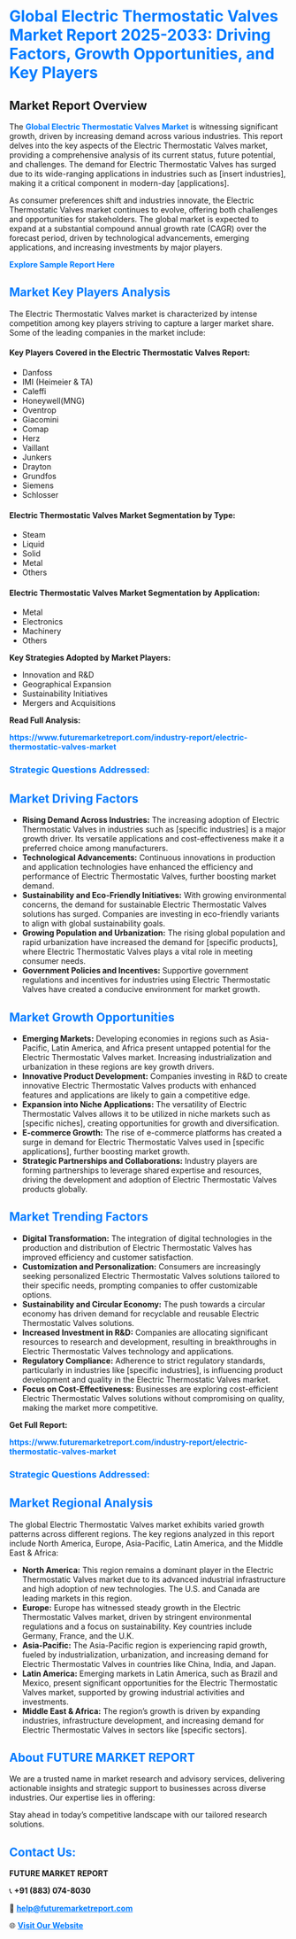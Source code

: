 <h1 style="color: #007BFF;">Global Electric Thermostatic Valves Market Report 2025-2033: Driving Factors, Growth Opportunities, and Key Players</h1>

<section id="overview">
<h2>Market Report Overview</h2>
<p>The <a href="https://www.futuremarketreport.com/industry-report/electric-thermostatic-valves-market" style="color: #007BFF; text-decoration: none;"><strong>Global Electric Thermostatic Valves Market</strong></a> is witnessing significant growth, driven by increasing demand across various industries. This report delves into the key aspects of the Electric Thermostatic Valves market, providing a comprehensive analysis of its current status, future potential, and challenges. The demand for Electric Thermostatic Valves has surged due to its wide-ranging applications in industries such as [insert industries], making it a critical component in modern-day [applications].</p>
<p>As consumer preferences shift and industries innovate, the Electric Thermostatic Valves market continues to evolve, offering both challenges and opportunities for stakeholders. The global market is expected to expand at a substantial compound annual growth rate (CAGR) over the forecast period, driven by technological advancements, emerging applications, and increasing investments by major players.</p>
</section>

<section id="overview">
<p><a href="https://www.futuremarketreport.com/request-sample/reportId=86295" style="color: #007BFF; text-decoration: none;"><strong>Explore Sample Report Here</strong></a></p>
</section>

<section id="key-players">
<h2 style="color: #007BFF;">Market Key Players Analysis</h2>
<p>The Electric Thermostatic Valves market is characterized by intense competition among key players striving to capture a larger market share. Some of the leading companies in the market include:</p>
<h4>Key Players Covered in the Electric Thermostatic Valves Report:</h4>
<ul><li>Danfoss</li><li>IMI (Heimeier &amp; TA)</li><li>Caleffi</li><li>Honeywell(MNG)</li><li>Oventrop</li><li>Giacomini</li><li>Comap</li><li>Herz</li><li>Vaillant</li><li>Junkers</li><li>Drayton</li><li>Grundfos</li><li>Siemens</li><li>Schlosser</li></ul>
<h4>Electric Thermostatic Valves Market Segmentation by Type:</h4>
<ul><li>Steam</li><li>Liquid</li><li>Solid</li><li>Metal</li><li>Others</li></ul>

<h4>Electric Thermostatic Valves Market Segmentation by Application:</h4>
<ul><li>Metal</li><li>Electronics</li><li>Machinery</li><li>Others</li></ul>
<p><strong>Key Strategies Adopted by Market Players:</strong></p>
<ul>
<li>Innovation and R&D</li>
<li>Geographical Expansion</li>
<li>Sustainability Initiatives</li>
<li>Mergers and Acquisitions</li>
</ul>
</section>

<section>
<p><strong>Read Full Analysis: </strong></p><a href="https://www.futuremarketreport.com/industry-report/electric-thermostatic-valves-market" style="color: #007BFF; text-decoration: none;"><strong>https://www.futuremarketreport.com/industry-report/electric-thermostatic-valves-market</strong></a>
<h3 style="color: #007BFF;">Strategic Questions Addressed:</h3>
</section>

<section id="driving-factors">
<h2 style="color: #007BFF;">Market Driving Factors</h2>
<ul>
<li><strong>Rising Demand Across Industries:</strong> The increasing adoption of Electric Thermostatic Valves in industries such as [specific industries] is a major growth driver. Its versatile applications and cost-effectiveness make it a preferred choice among manufacturers.</li>
<li><strong>Technological Advancements:</strong> Continuous innovations in production and application technologies have enhanced the efficiency and performance of Electric Thermostatic Valves, further boosting market demand.</li>
<li><strong>Sustainability and Eco-Friendly Initiatives:</strong> With growing environmental concerns, the demand for sustainable Electric Thermostatic Valves solutions has surged. Companies are investing in eco-friendly variants to align with global sustainability goals.</li>
<li><strong>Growing Population and Urbanization:</strong> The rising global population and rapid urbanization have increased the demand for [specific products], where Electric Thermostatic Valves plays a vital role in meeting consumer needs.</li>
<li><strong>Government Policies and Incentives:</strong> Supportive government regulations and incentives for industries using Electric Thermostatic Valves have created a conducive environment for market growth.</li>
</ul>
</section>

<section id="growth-opportunities">
<h2 style="color: #007BFF;">Market Growth Opportunities</h2>
<ul>
<li><strong>Emerging Markets:</strong> Developing economies in regions such as Asia-Pacific, Latin America, and Africa present untapped potential for the Electric Thermostatic Valves market. Increasing industrialization and urbanization in these regions are key growth drivers.</li>
<li><strong>Innovative Product Development:</strong> Companies investing in R&D to create innovative Electric Thermostatic Valves products with enhanced features and applications are likely to gain a competitive edge.</li>
<li><strong>Expansion into Niche Applications:</strong> The versatility of Electric Thermostatic Valves allows it to be utilized in niche markets such as [specific niches], creating opportunities for growth and diversification.</li>
<li><strong>E-commerce Growth:</strong> The rise of e-commerce platforms has created a surge in demand for Electric Thermostatic Valves used in [specific applications], further boosting market growth.</li>
<li><strong>Strategic Partnerships and Collaborations:</strong> Industry players are forming partnerships to leverage shared expertise and resources, driving the development and adoption of Electric Thermostatic Valves products globally.</li>
</ul>
</section>

<section id="trending-factors">
<h2 style="color: #007BFF;">Market Trending Factors</h2>
<ul>
<li><strong>Digital Transformation:</strong> The integration of digital technologies in the production and distribution of Electric Thermostatic Valves has improved efficiency and customer satisfaction.</li>
<li><strong>Customization and Personalization:</strong> Consumers are increasingly seeking personalized Electric Thermostatic Valves solutions tailored to their specific needs, prompting companies to offer customizable options.</li>
<li><strong>Sustainability and Circular Economy:</strong> The push towards a circular economy has driven demand for recyclable and reusable Electric Thermostatic Valves solutions.</li>
<li><strong>Increased Investment in R&D:</strong> Companies are allocating significant resources to research and development, resulting in breakthroughs in Electric Thermostatic Valves technology and applications.</li>
<li><strong>Regulatory Compliance:</strong> Adherence to strict regulatory standards, particularly in industries like [specific industries], is influencing product development and quality in the Electric Thermostatic Valves market.</li>
<li><strong>Focus on Cost-Effectiveness:</strong> Businesses are exploring cost-efficient Electric Thermostatic Valves solutions without compromising on quality, making the market more competitive.</li>
</ul>
</section>

<section>
<p><strong>Get Full Report: </strong></p><a href="https://www.futuremarketreport.com/industry-report/electric-thermostatic-valves-market" style="color: #007BFF; text-decoration: none;"><strong>https://www.futuremarketreport.com/industry-report/electric-thermostatic-valves-market</strong></a>
<h3 style="color: #007BFF;">Strategic Questions Addressed:</h3>
</section>


<section id="regional-analysis">
<h2 style="color: #007BFF;">Market Regional Analysis</h2>
<p>The global Electric Thermostatic Valves market exhibits varied growth patterns across different regions. The key regions analyzed in this report include North America, Europe, Asia-Pacific, Latin America, and the Middle East & Africa:</p>
<ul>
<li><strong>North America:</strong> This region remains a dominant player in the Electric Thermostatic Valves market due to its advanced industrial infrastructure and high adoption of new technologies. The U.S. and Canada are leading markets in this region.</li>
<li><strong>Europe:</strong> Europe has witnessed steady growth in the Electric Thermostatic Valves market, driven by stringent environmental regulations and a focus on sustainability. Key countries include Germany, France, and the U.K.</li>
<li><strong>Asia-Pacific:</strong> The Asia-Pacific region is experiencing rapid growth, fueled by industrialization, urbanization, and increasing demand for Electric Thermostatic Valves in countries like China, India, and Japan.</li>
<li><strong>Latin America:</strong> Emerging markets in Latin America, such as Brazil and Mexico, present significant opportunities for the Electric Thermostatic Valves market, supported by growing industrial activities and investments.</li>
<li><strong>Middle East & Africa:</strong> The region’s growth is driven by expanding industries, infrastructure development, and increasing demand for Electric Thermostatic Valves in sectors like [specific sectors].</li>
</ul>
</section>

<footer>
<h2 style="color: #007BFF;">About FUTURE MARKET REPORT</h2>
<p>We are a trusted name in market research and advisory services, delivering actionable insights and strategic support to businesses across diverse industries. Our expertise lies in offering:</p>

<p>Stay ahead in today’s competitive landscape with our tailored research solutions.</p>

<h2 style="color: #007BFF;">Contact Us:</h2>
<p><strong>FUTURE MARKET REPORT</strong></p>
<p>📞 <strong>+91 (883) 074-8030</strong></p>
<p>📧 <strong><a href="mailto:help@futuremarketreport.com" style="color: #007BFF;">help@futuremarketreport.com</a></strong></p>
<p>🌐 <strong><a href="https://www.futuremarketreport.com/" style="color: #007BFF;">Visit Our Website</a></strong></p>
</footer>